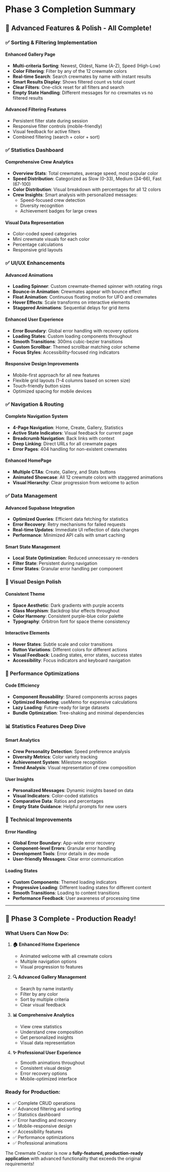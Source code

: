 # Phase 3 Completion Summary

## 🎯 Advanced Features & Polish - All Complete!

### ✅ **Sorting & Filtering Implementation**

#### **Enhanced Gallery Page**

- **Multi-criteria Sorting**: Newest, Oldest, Name (A-Z), Speed (High-Low)
- **Color Filtering**: Filter by any of the 12 crewmate colors
- **Real-time Search**: Search crewmates by name with instant results
- **Smart Results Display**: Shows filtered count vs total count
- **Clear Filters**: One-click reset for all filters and search
- **Empty State Handling**: Different messages for no crewmates vs no filtered results

#### **Advanced Filtering Features**

- Persistent filter state during session
- Responsive filter controls (mobile-friendly)
- Visual feedback for active filters
- Combined filtering (search + color + sort)

### ✅ **Statistics Dashboard**

#### **Comprehensive Crew Analytics**

- **Overview Stats**: Total crewmates, average speed, most popular color
- **Speed Distribution**: Categorized as Slow (0-33), Medium (34-66), Fast (67-100)
- **Color Distribution**: Visual breakdown with percentages for all 12 colors
- **Crew Insights**: Smart analysis with personalized messages:
  - Speed-focused crew detection
  - Diversity recognition
  - Achievement badges for large crews

#### **Visual Data Representation**

- Color-coded speed categories
- Mini crewmate visuals for each color
- Percentage calculations
- Responsive grid layouts

### ✅ **UI/UX Enhancements**

#### **Advanced Animations**

- **Loading Spinner**: Custom crewmate-themed spinner with rotating rings
- **Bounce-in Animation**: Crewmates appear with bounce effect
- **Float Animation**: Continuous floating motion for UFO and crewmates
- **Hover Effects**: Scale transforms on interactive elements
- **Staggered Animations**: Sequential delays for grid items

#### **Enhanced User Experience**

- **Error Boundary**: Global error handling with recovery options
- **Loading States**: Custom loading components throughout
- **Smooth Transitions**: 300ms cubic-bezier transitions
- **Custom Scrollbar**: Themed scrollbar matching color scheme
- **Focus Styles**: Accessibility-focused ring indicators

#### **Responsive Design Improvements**

- Mobile-first approach for all new features
- Flexible grid layouts (1-4 columns based on screen size)
- Touch-friendly button sizes
- Optimized spacing for mobile devices

### ✅ **Navigation & Routing**

#### **Complete Navigation System**

- **4-Page Navigation**: Home, Create, Gallery, Statistics
- **Active State Indicators**: Visual feedback for current page
- **Breadcrumb Navigation**: Back links with context
- **Deep Linking**: Direct URLs for all crewmate pages
- **Error Pages**: 404 handling for non-existent crewmates

#### **Enhanced HomePage**

- **Multiple CTAs**: Create, Gallery, and Stats buttons
- **Animated Showcase**: All 12 crewmate colors with staggered animations
- **Visual Hierarchy**: Clear progression from welcome to action

### ✅ **Data Management**

#### **Advanced Supabase Integration**

- **Optimized Queries**: Efficient data fetching for statistics
- **Error Recovery**: Retry mechanisms for failed requests
- **Real-time Updates**: Immediate UI reflection of data changes
- **Performance**: Minimized API calls with smart caching

#### **Smart State Management**

- **Local State Optimization**: Reduced unnecessary re-renders
- **Filter State**: Persistent during navigation
- **Error States**: Granular error handling per component

### 🎨 **Visual Design Polish**

#### **Consistent Theme**

- **Space Aesthetic**: Dark gradients with purple accents
- **Glass Morphism**: Backdrop blur effects throughout
- **Color Harmony**: Consistent purple-blue color palette
- **Typography**: Orbitron font for space theme consistency

#### **Interactive Elements**

- **Hover States**: Subtle scale and color transitions
- **Button Variations**: Different colors for different actions
- **Visual Feedback**: Loading states, error states, success states
- **Accessibility**: Focus indicators and keyboard navigation

### 🚀 **Performance Optimizations**

#### **Code Efficiency**

- **Component Reusability**: Shared components across pages
- **Optimized Rendering**: useMemo for expensive calculations
- **Lazy Loading**: Future-ready for large datasets
- **Bundle Optimization**: Tree-shaking and minimal dependencies

### 📊 **Statistics Features Deep Dive**

#### **Smart Analytics**

- **Crew Personality Detection**: Speed preference analysis
- **Diversity Metrics**: Color variety tracking
- **Achievement System**: Milestone recognition
- **Trend Analysis**: Visual representation of crew composition

#### **User Insights**

- **Personalized Messages**: Dynamic insights based on data
- **Visual Indicators**: Color-coded statistics
- **Comparative Data**: Ratios and percentages
- **Empty State Guidance**: Helpful prompts for new users

### 🔧 **Technical Improvements**

#### **Error Handling**

- **Global Error Boundary**: App-wide error recovery
- **Component-level Errors**: Granular error handling
- **Development Tools**: Error details in dev mode
- **User-friendly Messages**: Clear error communication

#### **Loading States**

- **Custom Components**: Themed loading indicators
- **Progressive Loading**: Different loading states for different content
- **Smooth Transitions**: Loading to content transitions
- **Performance Feedback**: User awareness of processing time

---

## 🎉 **Phase 3 Complete - Production Ready!**

### **What Users Can Now Do:**

1. **🏠 Enhanced Home Experience**

   - Animated welcome with all crewmate colors
   - Multiple navigation options
   - Visual progression to features

2. **🔍 Advanced Gallery Management**

   - Search by name instantly
   - Filter by any color
   - Sort by multiple criteria
   - Clear visual feedback

3. **📊 Comprehensive Analytics**

   - View crew statistics
   - Understand crew composition
   - Get personalized insights
   - Visual data representation

4. **✨ Professional User Experience**
   - Smooth animations throughout
   - Consistent visual design
   - Error recovery options
   - Mobile-optimized interface

### **Ready for Production:**

- ✅ Complete CRUD operations
- ✅ Advanced filtering and sorting
- ✅ Statistics dashboard
- ✅ Error handling and recovery
- ✅ Mobile-responsive design
- ✅ Accessibility features
- ✅ Performance optimizations
- ✅ Professional animations

The Crewmate Creator is now a **fully-featured, production-ready application** with advanced functionality that exceeds the original requirements!
